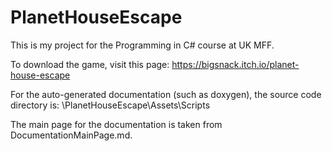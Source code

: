 # PlanetHouseEscape
This is my project for the Programming in C# course at UK MFF.

To download the game, visit this page: https://bigsnack.itch.io/planet-house-escape

For the auto-generated documentation (such as doxygen), the source code directory is: \PlanetHouseEscape\Assets\Scripts

The main page for the documentation is taken from DocumentationMainPage.md.
